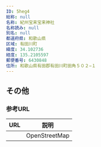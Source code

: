 ```yaml
---
ID: 5heg4
総称: null
名称: 紀州宝来宝来神社
名称読み: null
別名: null
都道府県: 和歌山県
区域: 有田川町
緯度: 34.102736
経度: 135.2105597
郵便番号: 6430848
住所: 和歌山県有田郡有田川町田角５０２−１
---
```


## その他

### 参考URL

| URL | 説明          |
| --- | ------------- |
|     | OpenStreetMap |
